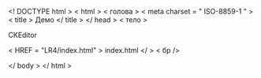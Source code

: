 <! DOCTYPE html >
< html >
< голова >
< meta  charset = " ISO-8859-1 " >
< title > Демо </ title >
</ head >
< тело >

  CKEditor
  
  < HREF = "LR4/index.html" > index.html </ > < бр />  

</ body >
</ html >